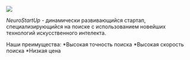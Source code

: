 ![](https://netology-code.github.io/git-homeworks/introduction/assets/logo.png)

*NeuroStartUp* - динамически развивающийся стартап, специализирующийся на поиске с использованием 
новейших технологий искусственного интелекта.

Наши преимущества:
*Высокая точность поиска
*Высокая скорость поиска
*Низкая цена